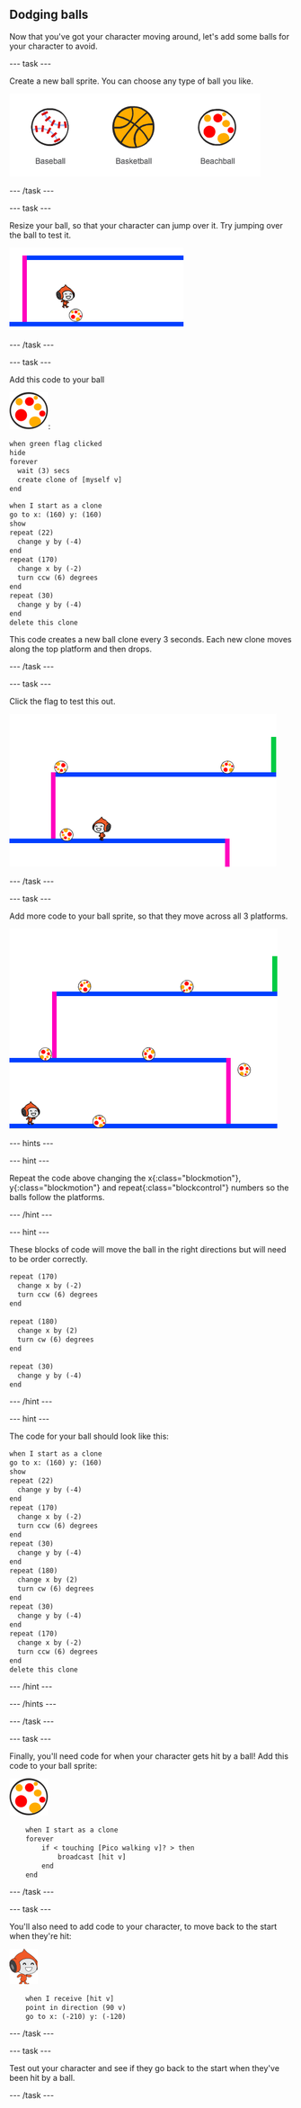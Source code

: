 ## Dodging balls

Now that you've got your character moving around, let's add some balls for your character to avoid.

--- task ---

Create a new ball sprite. You can choose any type of ball you like.

![screenshot](images/dodge-balls.png)

--- /task ---

--- task ---

Resize your ball, so that your character can jump over it. Try jumping over the ball to test it. 

![screenshot](images/dodge-ball-resize.png)

--- /task ---

--- task ---

Add this code to your ball

![ball sprite](images/ball_sprite.png):

```blocks
when green flag clicked
hide
forever 
  wait (3) secs
  create clone of [myself v]
end
```

```blocks
when I start as a clone
go to x: (160) y: (160)
show
repeat (22) 
  change y by (-4)
end
repeat (170) 
  change x by (-2)
  turn ccw (6) degrees
end
repeat (30) 
  change y by (-4)
end
delete this clone
```

This code creates a new ball clone every 3 seconds. Each new clone moves along the top platform and then drops.

--- /task ---

--- task ---

Click the flag to test this out.

![screenshot](images/dodge-ball-test.png)

--- /task ---

--- task ---

Add more code to your ball sprite, so that they move across all 3 platforms.

![screenshot](images/dodge-ball-more-motion.png)

--- hints ---

--- hint ---

Repeat the code above changing the x{:class="blockmotion"}, y{:class="blockmotion"} and repeat{:class="blockcontrol"} numbers so the balls follow the platforms.

--- /hint ---

--- hint ---

These blocks of code will move the ball in the right directions but will need to be order correctly.

```blocks
repeat (170) 
  change x by (-2)
  turn ccw (6) degrees
end

repeat (180) 
  change x by (2)
  turn cw (6) degrees
end

repeat (30) 
  change y by (-4)
end
```

--- /hint ---

--- hint ---

The code for your ball should look like this:

```blocks
when I start as a clone
go to x: (160) y: (160)
show
repeat (22) 
  change y by (-4)
end
repeat (170) 
  change x by (-2)
  turn ccw (6) degrees
end
repeat (30) 
  change y by (-4)
end
repeat (180) 
  change x by (2)
  turn cw (6) degrees
end
repeat (30) 
  change y by (-4)
end
repeat (170) 
  change x by (-2)
  turn ccw (6) degrees
end
delete this clone
```

--- /hint ---

--- /hints ---

--- /task ---

--- task ---

Finally, you'll need code for when your character gets hit by a ball! Add this code to your ball sprite:

![ball sprite](images/ball_sprite.png)

```blocks
	when I start as a clone
	forever
		if < touching [Pico walking v]? > then
			broadcast [hit v]
		end
	end
```

--- /task ---

--- task ---

You'll also need to add code to your character, to move back to the start when they're hit:

![pico walking sprite](images/pico_walking_sprite.png)

```blocks
	when I receive [hit v]
	point in direction (90 v)
	go to x: (-210) y: (-120)
```	

--- /task ---

--- task ---

Test out your character and see if they go back to the start when they've been hit by a ball.

--- /task ---

